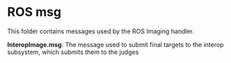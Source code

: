 # ROS msg

This folder contains messages used by the ROS Imaging handler.

**InteropImage.msg**: The message used to submit final targets to the interop subsystem, which submits them to the judges